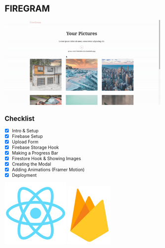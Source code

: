 # FIREGRAM

<a href="https://honmetha.github.io/firegram-photo-gallery/">
<img src="./public/demo.gif" alt="Mario Kart" >
</a>

## Checklist

- [x] Intro & Setup
- [x] Firebase Setup
- [x] Upload Form
- [x] Firebase Storage Hook
- [x] Making a Progress Bar
- [x] Firestore Hook & Showing Images
- [x] Creating the Modal
- [x] Adding Animations (Framer Motion)
- [x] Deployment

<p float="left">
  <a href="https://reactjs.org/"><img src="./public/logo512.png" alt="React.js" width="200"></a>
  <a href="https://firebase.google.com/"><img src="./public/firebase.png" alt="Next.js" width="140"></a>
</p>
